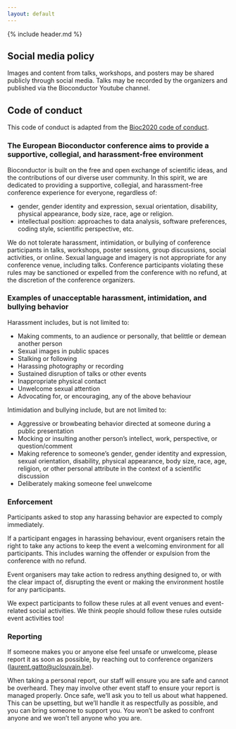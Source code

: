 ```yaml
---
layout: default
---
```


{% include header.md %}

## Social media policy

Images and content from talks, workshops, and posters may be shared publicly through social media. Talks may be recorded by the organizers and published via the Bioconductor Youtube channel.

## Code of conduct

This code of conduct is adapted from the [Bioc2020 code of conduct](http://bioc2020.bioconductor.org/code_of_conduct). 

### The European Bioconductor conference aims to provide a supportive, collegial, and harassment-free environment

Bioconductor is built on the free and open exchange of scientific
ideas, and the contributions of our diverse user community. In this spirit, we are dedicated to providing a supportive, collegial, and harassment-free conference experience for everyone, regardless of:

* gender, gender identity and expression, sexual orientation, disability, physical appearance, body size, race, age or religion.
* intellectual position: approaches to data analysis, software preferences, coding style, scientific perspective, etc.

We do not tolerate harassment, intimidation, or bullying of conference participants in talks, workshops, poster sessions, group discussions, social activities, or online. Sexual language and imagery is not appropriate for any conference venue, including talks. Conference participants violating these rules may be sanctioned or expelled from the conference with no refund, at the discretion of the conference organizers. 

### Examples of unacceptable harassment, intimidation, and bullying behavior

Harassment includes, but is not limited to:

* Making comments, to an audience or personally, that belittle or demean another person
* Sexual images in public spaces
* Stalking or following
* Harassing photography or recording
* Sustained disruption of talks or other events
* Inappropriate physical contact
* Unwelcome sexual attention
* Advocating for, or encouraging, any of the above behaviour

Intimidation and bullying include, but are not limited to:

* Aggressive or browbeating behavior directed at someone during a public presentation
* Mocking or insulting another person’s intellect, work, perspective, or question/comment
* Making reference to someone’s gender, gender identity and expression, sexual orientation, disability, physical appearance, body size, race, age, religion, or other personal attribute in the context of a scientific discussion
* Deliberately making someone feel unwelcome

### Enforcement

Participants asked to stop any harassing behavior are expected to comply immediately.

If a participant engages in harassing behaviour, event organisers retain the right to take any actions to keep the event a welcoming environment for all participants. This includes warning the offender or expulsion from the conference with no refund.

Event organisers may take action to redress anything designed to, or with the clear impact of, disrupting the event or making the environment hostile for any participants.

We expect participants to follow these rules at all event venues and event-related social activities. We think people should follow these rules outside event activities too!

### Reporting

If someone makes you or anyone else feel unsafe or unwelcome, please report it as soon as possible, by reaching out to conference organizers (laurent.gatto@uclouvain.be). 

When taking a personal report, our staff will ensure you are safe and cannot be overheard. They may involve other event staff to ensure your report is managed properly. Once safe, we’ll ask you to tell us about what happened. This can be upsetting, but we’ll handle it as respectfully as possible, and you can bring someone to support you. You won’t be asked to confront anyone and we won’t tell anyone who you are.


